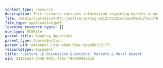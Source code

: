 ```yaml
---
content_type: resource
description: This resource contains information regarding markets & moral desert.
file: /media/courses/24-04j-justice-spring-2012/d3101e33a54d9811f55cf40e5806a81b_MIT24_04JS12_disc16.pdf
file_type: application/pdf
learning_resource_types: []
ocw_type: OCWFile
parent_title: Reading Questions
parent_type: CourseSection
parent_uid: 84a64a67-731d-48eb-00ac-dee4907231ff
resourcetype: Document
title: 'Lecture 16 Discussion Questions: Markets & Moral Desert'
uid: d3101e33-a54d-9811-f55c-f40e5806a81b
---
```

